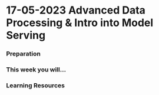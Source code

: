 # 17-05-2023 Advanced Data Processing & Intro into Model Serving

### Preparation

### This week you will...

### Learning Resources

